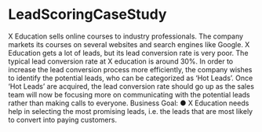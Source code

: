 # LeadScoringCaseStudy
X Education sells online courses to industry professionals. The company markets its courses on several websites and search engines like Google. 
X Education gets a lot of leads, but its lead conversion rate is very poor. The typical lead conversion rate at X education is around 30%. 
In order to increase the lead conversion process more efficiently, the company wishes to identify the potential leads, who can be categorized as ‘Hot Leads’. 
Once ‘Hot Leads’ are acquired, the lead conversion rate should go up as the sales team will now be focusing more on communicating with the potential leads rather than making calls to everyone. Business Goal: ● X Education needs help in selecting the most promising leads, i.e. the leads that are most likely to convert into paying customers.
